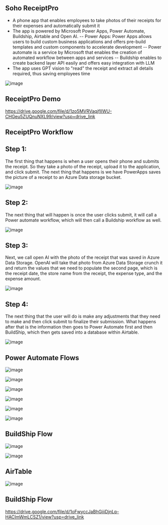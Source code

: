 

## Soho ReceiptPro
- A phone app that enables employees to take photos of their receipts for their expenses and automatically submit it
- The app is powered by Microsoft Power Apps, Power Automate, Buildship, Airtable and Open AI.
-- Power Apps: Power Apps allows users to build custom business applications and offers pre-build templates and custom components to accelerate development
-- Power automate is a service by Microsoft that enables the creation of automated workflow between apps and services
-- Buildship enables to create backend layer API easily and offers easy integration with LLM
- The app uses GPT vision to "read" the receipt and extract all details required, thus saving employees time



![image](https://github.com/user-attachments/assets/6a53a402-e997-48ea-ae3d-5b6f6d3a7fbd)


## ReceiptPro Demo

https://drive.google.com/file/d/1zo5MVRVaqjfIIWU-CHGeu5ZUQnuNXL99/view?usp=drive_link


## ReceiptPro Workflow


## Step 1: 
The first thing that happens is when a user opens their phone and submits the receipt.
So they take a photo of the receipt, upload it to the application, and click submit.
The next thing that happens is we have PowerApps saves the picture of a receipt to an Azure Data
storage bucket.

![image](https://github.com/user-attachments/assets/a62b90d7-ad0f-4f4a-a1ac-d93dd9278b8e)

## Step 2:
The next thing that will happen is once the user clicks submit, it will call a Power automate workflow,
which will then call a Buildship workflow as well.


![image](https://github.com/user-attachments/assets/b6007a01-5f15-4b43-983d-40f0179c68bb)

## Step 3:
Next, we call open AI with the photo of the receipt that was saved in Azure Data Storage.
OpenAI will take that photo from Azure Data Storage crunch it and return the values
that we need to populate the second page, which is the receipt date, the store name from the
receipt, the expense type, and the expense amount.

![image](https://github.com/user-attachments/assets/851d7bf2-a011-4ea8-b3f7-5f6bb53ee906)

## Step 4:
The next thing that the user will do is make any adjustments that they need to make and then click
submit to finalize their submission.
What happens after that is the information then goes to Power Automate first and then BuildShip, which then gets saved into a database within
Airtable.


![image](https://github.com/user-attachments/assets/999709cc-7c26-409b-bf2a-ad776dea36bc)


## Power Automate Flows

![image](https://github.com/user-attachments/assets/d8eced5f-3863-4b61-a0ab-752c8938a512)


![image](https://github.com/user-attachments/assets/9534312d-417c-4485-86aa-53f82e529bd9)


![image](https://github.com/user-attachments/assets/d71f3ec4-e422-4793-b29c-5a48a16a44d4)


![image](https://github.com/user-attachments/assets/82fec5c7-4f9f-464b-bf23-a98de7542ce3)


![image](https://github.com/user-attachments/assets/70327ee6-6ba6-4a5f-88e7-437a397bb715)


![image](https://github.com/user-attachments/assets/c8be15c3-475a-4c43-a68e-4e163803566a)


## BuildShip Flow

![image](https://github.com/user-attachments/assets/72b6d047-e07e-4e87-9eda-7a0a243186ec)


![image](https://github.com/user-attachments/assets/4d864813-1211-4f56-9b8c-dd38db46d9d7)


## AirTable

![image](https://github.com/user-attachments/assets/ed25d244-a827-4a44-a314-bb82c694d612)


## BuildShip Flow

https://drive.google.com/file/d/1oFwyccJaBhGiiiDjnLp-HACImWmLCSZ1/view?usp=drive_link








